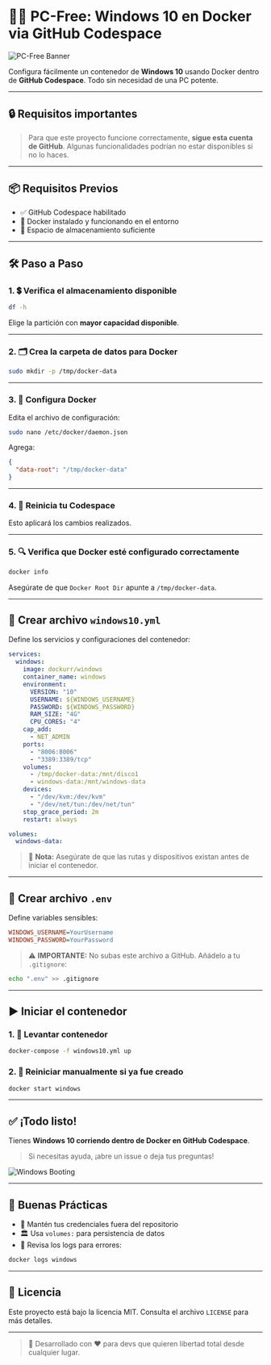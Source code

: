 # 🚀✨ PC-Free: Windows 10 en Docker via GitHub Codespace

![PC-Free Banner](https://media.giphy.com/media/3o7abB06u9bNzA8lu8/giphy.gif)

Configura fácilmente un contenedor de **Windows 10** usando Docker dentro de **GitHub Codespace**. Todo sin necesidad de una PC potente.

---

## 🔒 Requisitos importantes

> Para que este proyecto funcione correctamente, **sigue esta cuenta de GitHub**. Algunas funcionalidades podrían no estar disponibles si no lo haces.

---

## 📦 Requisitos Previos

* ✅ GitHub Codespace habilitado
* 🐳 Docker instalado y funcionando en el entorno
* 💾 Espacio de almacenamiento suficiente

---

## 🛠️ Paso a Paso

### 1. 💲 Verifica el almacenamiento disponible

```bash
df -h
```

Elige la partición con **mayor capacidad disponible**.

---

### 2. 🗂️ Crea la carpeta de datos para Docker

```bash
sudo mkdir -p /tmp/docker-data
```

---

### 3. 📂 Configura Docker

Edita el archivo de configuración:

```bash
sudo nano /etc/docker/daemon.json
```

Agrega:

```json
{
  "data-root": "/tmp/docker-data"
}
```

---

### 4. 🔄 Reinicia tu Codespace

Esto aplicará los cambios realizados.

---

### 5. 🔍 Verifica que Docker esté configurado correctamente

```bash
docker info
```

Asegúrate de que `Docker Root Dir` apunte a `/tmp/docker-data`.

---

## 🔧 Crear archivo `windows10.yml`

Define los servicios y configuraciones del contenedor:

```yaml
services:
  windows:
    image: dockurr/windows
    container_name: windows
    environment:
      VERSION: "10"
      USERNAME: ${WINDOWS_USERNAME}
      PASSWORD: ${WINDOWS_PASSWORD}
      RAM_SIZE: "4G"
      CPU_CORES: "4"
    cap_add:
      - NET_ADMIN
    ports:
      - "8006:8006"
      - "3389:3389/tcp"
    volumes:
      - /tmp/docker-data:/mnt/disco1
      - windows-data:/mnt/windows-data
    devices:
      - "/dev/kvm:/dev/kvm"
      - "/dev/net/tun:/dev/net/tun"
    stop_grace_period: 2m
    restart: always

volumes:
  windows-data:
```

> 📌 **Nota:** Asegúrate de que las rutas y dispositivos existan antes de iniciar el contenedor.

---

## 🔐 Crear archivo `.env`

Define variables sensibles:

```ini
WINDOWS_USERNAME=YourUsername
WINDOWS_PASSWORD=YourPassword
```

> ⚠️ **IMPORTANTE:** No subas este archivo a GitHub. Añádelo a tu `.gitignore`:

```bash
echo ".env" >> .gitignore
```

---

## ▶️ Iniciar el contenedor

### 1. 🚀 Levantar contenedor

```bash
docker-compose -f windows10.yml up
```

### 2. 🔄 Reiniciar manualmente si ya fue creado

```bash
docker start windows
```

---

## ✅ ¡Todo listo!

Tienes **Windows 10 corriendo dentro de Docker en GitHub Codespace**.

> Si necesitas ayuda, ¡abre un issue o deja tus preguntas!

![Windows Booting](https://media.giphy.com/media/JIX9t2j0ZTN9S/giphy.gif)

---

## 🧠 Buenas Prácticas

* 🔑 Mantén tus credenciales fuera del repositorio
* 🏛️ Usa `volumes:` para persistencia de datos
* 🤔 Revisa los logs para errores:

```bash
docker logs windows
```

---

## 📄 Licencia

Este proyecto está bajo la licencia MIT. Consulta el archivo `LICENSE` para más detalles.

---

> 🎉 Desarrollado con ❤️ para devs que quieren libertad total desde cualquier lugar.
